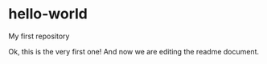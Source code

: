 # hello-world
My first repository

Ok, this is the very first one! And now we are editing the readme document.
